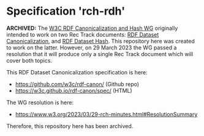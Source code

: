 
# Specification 'rch-rdh'

**ARCHIVED:** The [W3C RDF Canonicalization and Hash WG](https://www.w3.org/groups/wg/rch) originally intended to work on two Rec Track documents: [RDF Dataset Canonicalization](https://github.com/w3c/rdf-canon/), and [RDF Dataset Hash](https://github.com/w3c/rch-rdh). This repository here was created to work on the latter. However, on 29 March 2023 the WG passed a resolution that it will produce only a single Rec Track document which will cover both topics.

This RDF Dataset Canonicalization specification is here:
- https://github.com/w3c/rdf-canon/ (Github repo)
- https://w3c.github.io/rdf-canon/spec/ (HTML)

The WG resolution is here:
- https://www.w3.org/2023/03/29-rch-minutes.html#ResolutionSummary

Therefore, this repository here has been archived.
